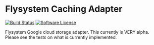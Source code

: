 # Flysystem Caching Adapter

[![Build Status](https://travis-ci.org/zegerhoogeboom/flysystem-adapter-gcs.svg)](https://travis-ci.org/zegerhoogeboom/flysystem-adapter-gcs)
[![Software License](https://img.shields.io/badge/license-MIT-brightgreen.svg?style=flat-square)](LICENSE)

Flysystem Google cloud storage adapter.
This currently is VERY alpha. Please see the tests on what is currently implemented.